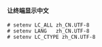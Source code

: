 #### 让终端显示中文

```shell
# setenv LC_ALL zh_CN.UTF-8
# setenv LANG   zh_CN.UTF-8
# setenv LC_CTYPE zh_CN.UTF-8
```